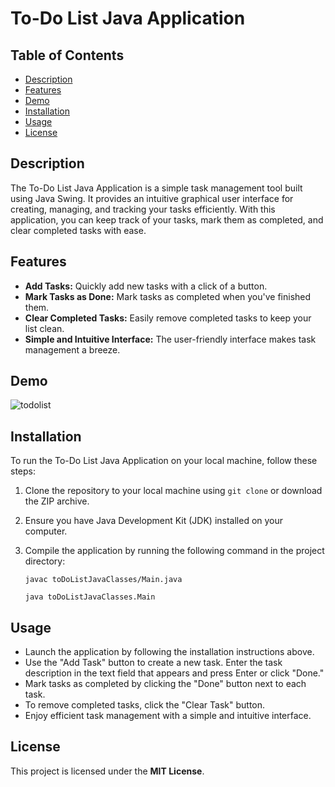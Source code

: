 # To-Do List Java Application

## Table of Contents

- [Description](#description)
- [Features](#features)
- [Demo](#demo)
- [Installation](#installation)
- [Usage](#usage)
- [License](#license)

## Description

The To-Do List Java Application is a simple task management tool built using Java Swing. It provides an intuitive graphical user interface for creating, managing, and tracking your tasks efficiently. With this application, you can keep track of your tasks, mark them as completed, and clear completed tasks with ease.

## Features

- **Add Tasks:** Quickly add new tasks with a click of a button.
- **Mark Tasks as Done:** Mark tasks as completed when you've finished them.
- **Clear Completed Tasks:** Easily remove completed tasks to keep your list clean.
- **Simple and Intuitive Interface:** The user-friendly interface makes task management a breeze.

## Demo

![todolist](https://github.com/Lyam0udi/toDoListJava/assets/67929106/db881e6c-2f0f-4342-8e36-15e8d7b53fb1)


## Installation

To run the To-Do List Java Application on your local machine, follow these steps:

1. Clone the repository to your local machine using `git clone` or download the ZIP archive.

2. Ensure you have Java Development Kit (JDK) installed on your computer.

3. Compile the application by running the following command in the project directory:

    ```shell
    javac toDoListJavaClasses/Main.java
    ```
    ```shell
    java toDoListJavaClasses.Main
    ```

## Usage
  - Launch the application by following the installation instructions above.
  - Use the "Add Task" button to create a new task. Enter the task description in the text field that appears and press Enter or click "Done."
  - Mark tasks as completed by clicking the "Done" button next to each task.
  - To remove completed tasks, click the "Clear Task" button.
  - Enjoy efficient task management with a simple and intuitive interface.

## License
This project is licensed under the **MIT License**.
